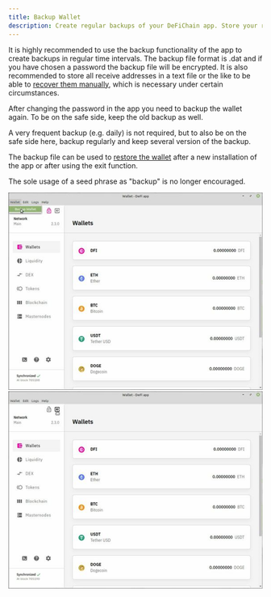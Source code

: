 ```yaml
---
title: Backup Wallet
description: Create regular backups of your DeFiChain app. Store your receive addresses.
---
```


It is highly recommended to use the backup functionality of the app to create backups in regular time intervals. The backup file format is .dat and if you have chosen a password the backup file will be encrypted. It is also recommended to store all receive addresses in a text file or the like to be able to [recover them manually](./Create_address.md), which is necessary under certain circumstances.

After changing the password in the app you need to backup the wallet again. To be on the safe side, keep the old backup as well.

A very frequent backup (e.g. daily) is not required, but to also be on the safe side here, backup regularly and keep several version of the backup.

The backup file can be used to [restore the wallet](./Restore_Wallet.md) after a new installation of the app or after using the exit function.

The sole usage of a seed phrase as "backup" is no longer encouraged.

![Wallet backup](../media/Wallet_Backup.jpg)
![Exit wallet](../media/Wallet_Exit_1.jpg)
